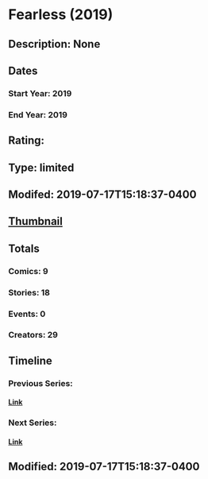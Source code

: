 # Fearless (2019)
## Description: None
## Dates
### Start Year: 2019
### End Year: 2019
## Rating: 
## Type: limited
## Modifed: 2019-07-17T15:18:37-0400
## [Thumbnail](http://i.annihil.us/u/prod/marvel/i/mg/6/c0/5d2f66064f09e.jpg)
## Totals
### Comics: 9
### Stories: 18
### Events: 0
### Creators: 29
## Timeline
### Previous Series: 
#### [Link]()
### Next Series: 
#### [Link]()
## Modified: 2019-07-17T15:18:37-0400